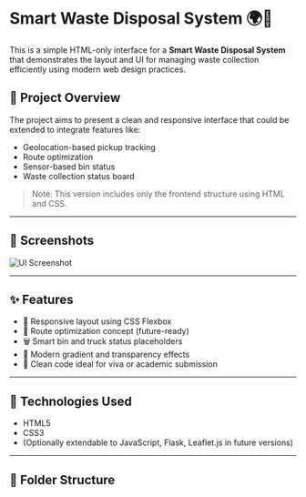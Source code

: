 # Smart Waste Disposal System 🌍🚛

This is a simple HTML-only interface for a **Smart Waste Disposal System** that demonstrates the layout and UI for managing waste collection efficiently using modern web design practices.

## 📌 Project Overview

The project aims to present a clean and responsive interface that could be extended to integrate features like:

- Geolocation-based pickup tracking
- Route optimization
- Sensor-based bin status
- Waste collection status board

> Note: This version includes only the frontend structure using HTML and CSS.

---

## 📸 Screenshots

![UI Screenshot](screenshot.png) <!-- Replace with actual image path -->

---

## ✨ Features

- 🚀 Responsive layout using CSS Flexbox
- 📍 Route optimization concept (future-ready)
- 🗑️ Smart bin and truck status placeholders
- 🎨 Modern gradient and transparency effects
- 🧠 Clean code ideal for viva or academic submission

---

## 🔧 Technologies Used

- HTML5
- CSS3
- (Optionally extendable to JavaScript, Flask, Leaflet.js in future versions)

---

## 📁 Folder Structure

